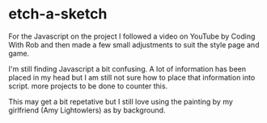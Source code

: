 # etch-a-sketch

For the Javascript on the project I followed a video on YouTube by Coding With Rob and then made a few small adjustments to suit the style page and game.

I'm still finding Javascript a bit confusing. A lot of information has been placed in my head but I am still not sure how to place that information into script. more projects to be done to counter this.

This may get a bit repetative but I still love using the painting by my girlfriend (Amy Lightowlers) as by background.